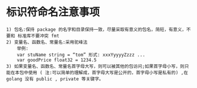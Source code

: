 # 标识符命名注意事项

    1) 包名:保持 package 的名字和目录保持一致，尽量采取有意义的包名，简短，有意义，不要和 标准库不要冲突 fmt
    2) 变量名、函数名、常量名:采用驼峰法
        举例:
        var stuName string = “tom” 形式: xxxYyyyyZzzz ...
        var goodPrice float32 = 1234.5
    3) 如果变量名、函数名、常量名首字母大写，则可以被其他的包访问;如果首字母小写，则只能在本包中使用 ( 注:可以简单的理解成，首字母大写是公开的，首字母小写是私有的) ,在 golang 没有 public , private 等关键字。